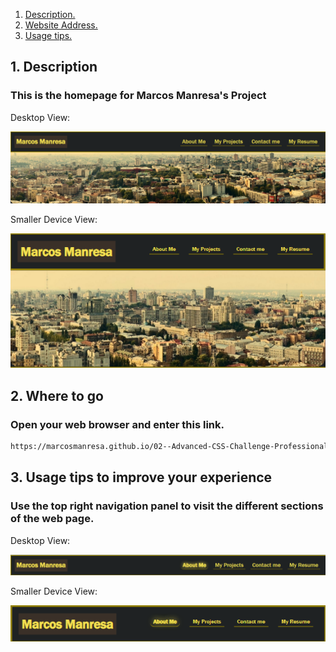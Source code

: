1. [ Description. ](#description)
2. [ Website Address. ](#website-address)
3. [ Usage tips. ](#usagetips)

<a name="description"></a>
## 1. Description

### This is the homepage for Marcos Manresa's Project

Desktop View: 

![Top-Page-Area](https://raw.githubusercontent.com/MarcosManresa/02--Advanced-CSS-Challenge-Professional-Portfolio/main/assets/image/1234.PNG)

Smaller Device View:

![Top-Page-Area](https://raw.githubusercontent.com/MarcosManresa/02--Advanced-CSS-Challenge-Professional-Portfolio/main/assets/image/123.PNG)

<a name="website-address"></a>
## 2. Where to go

### Open your web browser and enter this link.

```html
https://marcosmanresa.github.io/02--Advanced-CSS-Challenge-Professional-Portfolio/
```

<a name="usagetips"></a>
## 3. Usage tips to improve your experience

### Use the top right navigation panel to visit the different sections of the web page.

Desktop View:

![Nav-View](https://raw.githubusercontent.com/MarcosManresa/02--Advanced-CSS-Challenge-Professional-Portfolio/main/assets/image/152.PNG)

Smaller Device View:

![Nav-View](https://raw.githubusercontent.com/MarcosManresa/02--Advanced-CSS-Challenge-Professional-Portfolio/main/assets/image/small-nav.PNG)
